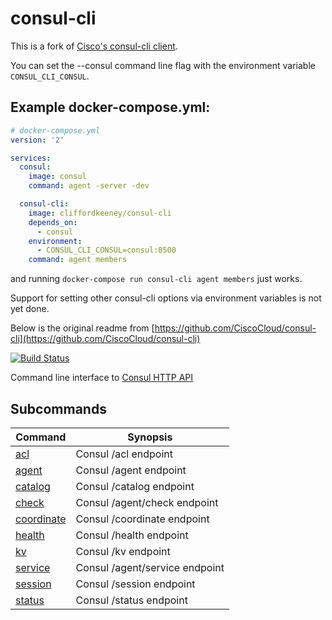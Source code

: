 # consul-cli

This is a fork of [Cisco's consul-cli client](https://github.com/CiscoCloud/consul-cli).  

You can set the --consul command line flag with the environment variable `CONSUL_CLI_CONSUL`.
 
## Example docker-compose.yml:
```yml
# docker-compose.yml
version: '2'

services:
  consul:
    image: consul
    command: agent -server -dev

  consul-cli:
    image: cliffordkeeney/consul-cli
    depends_on:
      - consul
    environment:
      - CONSUL_CLI_CONSUL=consul:8500
    command: agent members
```
 
 and running `docker-compose run consul-cli agent members` just works.
 
 Support for setting other consul-cli options via environment variables is not yet done.
 
 Below is the original readme from [https://github.com/CiscoCloud/consul-cli](https://github.com/CiscoCloud/consul-cli) 
 

[![Build Status](https://travis-ci.org/CiscoCloud/consul-cli.svg)](https://travis-ci.org/CiscoCloud/consul-cli)

Command line interface to [Consul HTTP API](https://consul.io/docs/agent/http.html)

## Subcommands

| Command | Synopsis |
| ------- | -------- |
| [acl](https://github.com/CiscoCloud/consul-cli/wiki/ACL) | Consul /acl endpoint
| [agent](https://github.com/CiscoCloud/consul-cli/wiki/Agent) | Consul /agent endpoint
| [catalog](https://github.com/CiscoCloud/consul-cli/wiki/Agent) | Consul /catalog endpoint
| [check](https://github.com/CiscoCloud/consul-cli/wiki/Check) | Consul /agent/check endpoint
| [coordinate](https://github.com/CiscoCloud/consul-cli/wiki/Coordinate) | Consul /coordinate endpoint
| [health](https://github.com/CiscoCloud/consul-cli/wiki/Health) | Consul /health endpoint
| [kv](https://github.com/CiscoCloud/consul-cli/wiki/KV) | Consul /kv endpoint
| [service](https://github.com/CiscoCloud/consul-cli/wiki/Service) | Consul /agent/service endpoint
| [session](https://github.com/CiscoCloud/consul-cli/wiki/Session) | Consul /session endpoint
| [status](https://github.com/CiscoCloud/consul-cli/wiki/Status) | Consul /status endpoint
